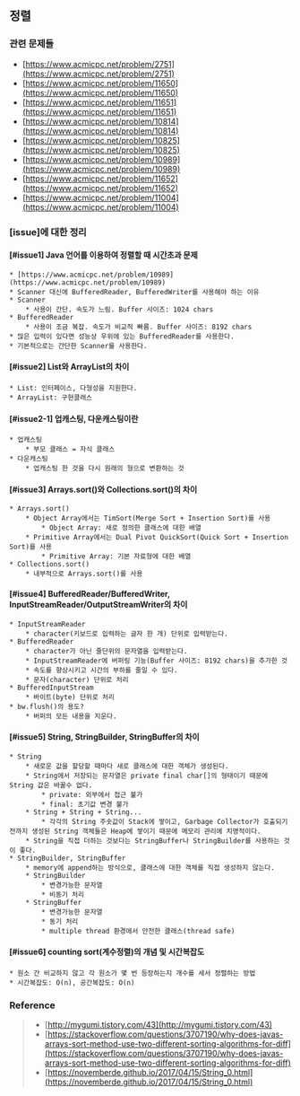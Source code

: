 ## 정렬

### 관련 문제들
* [https://www.acmicpc.net/problem/2751](https://www.acmicpc.net/problem/2751)
* [https://www.acmicpc.net/problem/11650](https://www.acmicpc.net/problem/11650)
* [https://www.acmicpc.net/problem/11651](https://www.acmicpc.net/problem/11651)
* [https://www.acmicpc.net/problem/10814](https://www.acmicpc.net/problem/10814)
* [https://www.acmicpc.net/problem/10825](https://www.acmicpc.net/problem/10825)
* [https://www.acmicpc.net/problem/10989](https://www.acmicpc.net/problem/10989)
* [https://www.acmicpc.net/problem/11652](https://www.acmicpc.net/problem/11652)
* [https://www.acmicpc.net/problem/11004](https://www.acmicpc.net/problem/11004)

### [issue]에 대한 정리
#### [#issue1] Java 언어를 이용하여 정렬할 때 시간초과 문제
    * [https://www.acmicpc.net/problem/10989](https://www.acmicpc.net/problem/10989)
    * Scanner 대신에 BufferedReader, BufferedWriter를 사용해야 하는 이유
    * Scanner
        * 사용이 간단. 속도가 느림. Buffer 사이즈: 1024 chars
    * BufferedReader
        * 사용이 조금 복잡. 속도가 비교적 빠름. Buffer 사이즈: 8192 chars
    * 많은 입력이 있다면 성능상 우위에 있는 BufferedReader를 사용한다.
    * 기본적으로는 간단한 Scanner를 사용한다. 

#### [#issue2] List와 ArrayList의 차이
    * List: 인터페이스, 다형성을 지원한다.
    * ArrayList: 구현클래스

#### [#issue2-1] 업캐스팅, 다운캐스팅이란
    * 업캐스팅
        * 부모 클래스 = 자식 클래스
    * 다운캐스팅
        * 업캐스팅 한 것을 다시 원래의 형으로 변환하는 것

#### [#issue3] Arrays.sort()와 Collections.sort()의 차이
    * Arrays.sort()
        * Object Array에서는 TimSort(Merge Sort + Insertion Sort)를 사용
            * Object Array: 새로 정의한 클래스에 대한 배열
        * Primitive Array에서는 Dual Pivot QuickSort(Quick Sort + Insertion Sort)를 사용
            * Primitive Array: 기본 자료형에 대한 배열 
    * Collections.sort()
        * 내부적으로 Arrays.sort()를 사용

#### [#issue4] BufferedReader/BufferedWriter, InputStreamReader/OutputStreamWriter의 차이
    * InputStreamReader
        * character(키보드로 입력하는 글자 한 개) 단위로 입력받는다.
    * BufferedReader
        * character가 아닌 줄단위의 문자열을 입력받는다.
        * InputStreamReader에 버퍼링 기능(Buffer 사이즈: 8192 chars)을 추가한 것
        * 속도를 향상시키고 시간의 부하를 줄일 수 있다.
        * 문자(character) 단위로 처리
    * BufferedInputStream
        * 바이트(byte) 단위로 처리
    * bw.flush()의 용도?
        * 버퍼의 모든 내용을 지운다.

#### [#issue5] String, StringBuilder, StringBuffer의 차이
    * String
        * 새로운 값을 할당할 때마다 새로 클래스에 대한 객체가 생성된다.
        * String에서 저장되는 문자열은 private final char[]의 형태이기 때문에 String 값은 바꿀수 없다.
            * private: 외부에서 접근 불가
            * final: 초기값 변경 불가
        * String + String + String... 
            * 각각의 String 주솟값이 Stack에 쌓이고, Garbage Collector가 호출되기 전까지 생성된 String 객체들은 Heap에 쌓이기 때문에 메모리 관리에 치명적이다.
        * String을 직접 더하는 것보다는 StringBuffer나 StringBuilder를 사용하는 것이 좋다.
    * StringBuilder, StringBuffer
        * memory에 append하는 방식으로, 클래스에 대한 객체를 직접 생성하지 않는다.
        * StringBuilder
            * 변경가능한 문자열
            * 비동기 처리
        * StringBuffer
            * 변경가능한 문자열
            * 동기 처리
            * multiple thread 환경에서 안전한 클래스(thread safe)

#### [#issue6] counting sort(계수정렬)의 개념 및 시간복잡도
    * 원소 간 비교하지 않고 각 원소가 몇 번 등장하는지 개수를 세서 정렬하는 방법 
    * 시간복잡도: O(n), 공간복잡도: O(n) 
    
    
### Reference
> - [http://mygumi.tistory.com/43](http://mygumi.tistory.com/43)
> - [https://stackoverflow.com/questions/3707190/why-does-javas-arrays-sort-method-use-two-different-sorting-algorithms-for-diff](https://stackoverflow.com/questions/3707190/why-does-javas-arrays-sort-method-use-two-different-sorting-algorithms-for-diff)
> - [https://novemberde.github.io/2017/04/15/String_0.html](https://novemberde.github.io/2017/04/15/String_0.html)